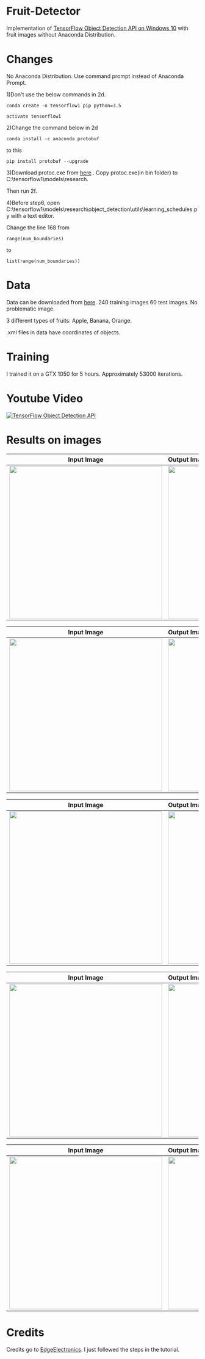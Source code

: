 # Fruit-Detector
Implementation of [TensorFlow Object Detection API on Windows 10](https://www.youtube.com/watch?v=Rgpfk6eYxJA) with fruit images without Anaconda Distribution.

# Changes

No Anaconda Distribution. Use command prompt instead of Anaconda Prompt.

1)Don't use the below commands in 2d.

```conda create -n tensorflow1 pip python=3.5```

```activate tensorflow1```

2)Change the command below in 2d

```conda install -c anaconda protobuf```

to this

```pip install protobuf --upgrade```

3)Download protoc.exe from [here](https://github.com/google/protobuf/releases/download/v3.6.0/protoc-3.6.0-win32.zip) . Copy protoc.exe(in bin folder) to C:\tensorflow1\models\research.
 
Then run 2f.

4)Before step6, open C:\tensorflow1\models\research\object_detection\utils\learning_schedules.py with a text editor.

Change the line 168 from

```range(num_boundaries)```

to

```list(range(num_boundaries))```

# Data

Data can be downloaded from [here](https://www.kaggle.com/mbkinaci/fruit-images-for-object-detection). 240 training images 60 test images. No problematic image.

3 different types of fruits: Apple, Banana, Orange.

.xml files in data have coordinates of objects.

# Training

I trained it on a GTX 1050 for 5 hours. Approximately 53000 iterations.

# Youtube Video

[![TensorFlow Object Detection API](https://github.com/MuhammedBuyukkinaci/Fruit-Detector/blob/master/images/my_ss.png)](https://www.youtube.com/watch?v=twlulg36QHA)

# Results on images

Input Image             |  Output Image                     
:-------------------------:|:-------------------------
<img src="https://github.com/MuhammedBuyukkinaci/Fruit-Detector/blob/master/images/trial1.jpg" width="400" height="400">  | <img src="https://github.com/MuhammedBuyukkinaci/Fruit-Detector/blob/master/images/fruit-detector1.png" width="400" height="400">  


Input Image             |  Output Image                     
:-------------------------:|:-------------------------
<img src="https://github.com/MuhammedBuyukkinaci/Fruit-Detector/blob/master/images/trial2.jpg" width="400" height="400">  | <img src="https://github.com/MuhammedBuyukkinaci/Fruit-Detector/blob/master/images/fruit-detector2.png" width="400" height="400">  


Input Image             |  Output Image                     
:-------------------------:|:-------------------------
<img src="https://github.com/MuhammedBuyukkinaci/Fruit-Detector/blob/master/images/trial3.jpg" width="400" height="400">  | <img src="https://github.com/MuhammedBuyukkinaci/Fruit-Detector/blob/master/images/fruit-detector3.png" width="400" height="400">  


Input Image             |  Output Image                     
:-------------------------:|:-------------------------
<img src="https://github.com/MuhammedBuyukkinaci/Fruit-Detector/blob/master/images/trial4.jpg" width="400" height="400">  | <img src="https://github.com/MuhammedBuyukkinaci/Fruit-Detector/blob/master/images/fruit-detector4.png" width="400" height="400">  


Input Image             |  Output Image                     
:-------------------------:|:-------------------------
<img src="https://github.com/MuhammedBuyukkinaci/Fruit-Detector/blob/master/images/trial5.jpg" width="400" height="400">  | <img src="https://github.com/MuhammedBuyukkinaci/Fruit-Detector/blob/master/images/fruit-detector5.png" width="400" height="400">  

# Credits

Credits go to [EdgeElectronics](https://github.com/EdjeElectronics). I just follewed the steps in the tutorial.


